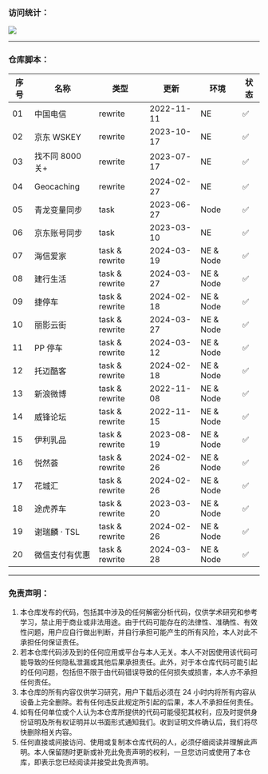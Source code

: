 ### 访问统计：

![](http://profile-counter.glitch.me/FoKit_Scripts/count.svg)

---

### 仓库脚本：

| 序号 | 名称            | 类型           | 更新       | 环境      | 状态 |
| ---- | --------------- | -------------- | ---------- | --------- | ---- |
| 01   | 中国电信        | rewrite        | 2022-11-11 | NE        | ✅   |
| 02   | 京东 WSKEY      | rewrite        | 2023-10-17 | NE        | ✅   |
| 03   | 找不同 8000 关+ | rewrite        | 2023-07-17 | NE        | ✅   |
| 04   | Geocaching      | rewrite        | 2024-02-27 | NE        | ✅   |
| 05   | 青龙变量同步    | task           | 2023-06-27 | Node      | ✅   |
| 06   | 京东账号同步    | task           | 2023-03-10 | NE        | ✅   |
| 07   | 海信爱家        | task & rewrite | 2024-03-19 | NE & Node | ✅   |
| 08   | 建行生活        | task & rewrite | 2024-03-27 | NE & Node | ✅   |
| 09   | 捷停车          | task & rewrite | 2024-02-18 | NE & Node | ✅   |
| 10   | 丽影云街        | task & rewrite | 2024-03-27 | NE & Node | ✅   |
| 11   | PP 停车         | task & rewrite | 2024-03-12 | NE & Node | ✅   |
| 12   | 托迈酷客        | task & rewrite | 2024-02-18 | NE & Node | ✅   |
| 13   | 新浪微博        | task & rewrite | 2022-11-08 | NE & Node | ✅   |
| 14   | 威锋论坛        | task & rewrite | 2022-11-15 | NE & Node | ✅   |
| 15   | 伊利乳品        | task & rewrite | 2023-08-19 | NE & Node | ✅   |
| 16   | 悦然荟          | task & rewrite | 2024-02-26 | NE & Node | ✅   |
| 17   | 花城汇          | task & rewrite | 2024-02-26 | NE & Node | ✅   |
| 18   | 途虎养车        | task & rewrite | 2023-03-20 | NE & Node | ✅   |
| 19   | 谢瑞麟 · TSL    | task & rewrite | 2024-02-26 | NE & Node | ✅   |
| 20   | 微信支付有优惠  | task & rewrite | 2024-03-28 | NE & Node | ✅   |

---

### 免责声明：

1. 本仓库发布的代码，包括其中涉及的任何解密分析代码，仅供学术研究和参考学习，禁止用于商业或非法用途。由于代码可能存在的法律性、准确性、有效性问题，用户应自行做出判断，并自行承担可能产生的所有风险，本人对此不承担任何保证责任。
2. 若本仓库代码涉及到的任何应用或平台与本人无关。本人不对因使用该代码可能导致的任何隐私泄漏或其他后果承担责任。此外，对于本仓库代码可能引起的任何问题，包括但不限于由代码错误导致的任何损失或损害，本人亦不承担任何责任。
3. 本仓库的所有内容仅供学习研究，用户下载后必须在 24 小时内将所有内容从设备上完全删除。若有任何违反此规定所引起的后果，本人不承担任何责任。
4. 如有任何单位或个人认为本仓库所提供的代码可能侵犯其权利，应及时提供身份证明及所有权证明并以书面形式通知我们。收到证明文件确认后，我们将尽快删除相关内容。
5. 任何直接或间接访问、使用或复制本仓库代码的人，必须仔细阅读并理解此声明。本人保留随时更新或补充此免责声明的权利，一旦您访问或使用了本仓库，即表示您已经阅读并接受此免责声明。
